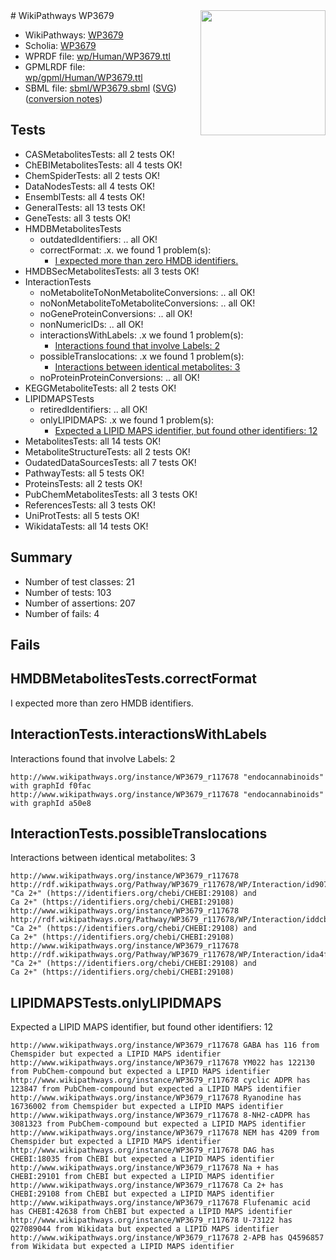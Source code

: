 <img style="float: right; width: 200px" src="../logo.png" />
# WikiPathways WP3679

* WikiPathways: [WP3679](https://identifiers.org/wikipathways:WP3679)
* Scholia: [WP3679](https://scholia.toolforge.org/wikipathways/WP3679)
* WPRDF file: [wp/Human/WP3679.ttl](../wp/Human/WP3679.ttl)
* GPMLRDF file: [wp/gpml/Human/WP3679.ttl](../wp/gpml/Human/WP3679.ttl)
* SBML file: [sbml/WP3679.sbml](../sbml/WP3679.sbml) ([SVG](../sbml/WP3679.svg)) ([conversion notes](../sbml/WP3679.txt))

## Tests
* CASMetabolitesTests: all 2 tests OK!
* ChEBIMetabolitesTests: all 4 tests OK!
* ChemSpiderTests: all 2 tests OK!
* DataNodesTests: all 4 tests OK!
* EnsemblTests: all 4 tests OK!
* GeneralTests: all 13 tests OK!
* GeneTests: all 3 tests OK!
* HMDBMetabolitesTests
    * outdatedIdentifiers: .. all OK!
    * correctFormat: .x. we found 1 problem(s):
        * [I expected more than zero HMDB identifiers.](#ad154c1e)
* HMDBSecMetabolitesTests: all 3 tests OK!
* InteractionTests
    * noMetaboliteToNonMetaboliteConversions: .. all OK!
    * noNonMetaboliteToMetaboliteConversions: .. all OK!
    * noGeneProteinConversions: .. all OK!
    * nonNumericIDs: .. all OK!
    * interactionsWithLabels: .x we found 1 problem(s):
        * [Interactions found that involve Labels: 2](#630d2679)
    * possibleTranslocations: .x we found 1 problem(s):
        * [Interactions between identical metabolites: 3](#d59038c6)
    * noProteinProteinConversions: .. all OK!
* KEGGMetaboliteTests: all 2 tests OK!
* LIPIDMAPSTests
    * retiredIdentifiers: .. all OK!
    * onlyLIPIDMAPS: .x we found 1 problem(s):
        * [Expected a LIPID MAPS identifier, but found other identifiers: 12](#d0bfb67a)
* MetabolitesTests: all 14 tests OK!
* MetaboliteStructureTests: all 2 tests OK!
* OudatedDataSourcesTests: all 7 tests OK!
* PathwayTests: all 5 tests OK!
* ProteinsTests: all 2 tests OK!
* PubChemMetabolitesTests: all 3 tests OK!
* ReferencesTests: all 3 tests OK!
* UniProtTests: all 5 tests OK!
* WikidataTests: all 14 tests OK!


## Summary

* Number of test classes: 21
* Number of tests: 103
* Number of assertions: 207
* Number of fails: 4

## Fails

<a name="ad154c1e" />

## HMDBMetabolitesTests.correctFormat

I expected more than zero HMDB identifiers.
<a name="630d2679" />

## InteractionTests.interactionsWithLabels

Interactions found that involve Labels: 2
```
http://www.wikipathways.org/instance/WP3679_r117678 "endocannabinoids" with graphId f0fac
http://www.wikipathways.org/instance/WP3679_r117678 "endocannabinoids" with graphId a50e8
```

<a name="d59038c6" />

## InteractionTests.possibleTranslocations

Interactions between identical metabolites: 3
```
http://www.wikipathways.org/instance/WP3679_r117678 http://rdf.wikipathways.org/Pathway/WP3679_r117678/WP/Interaction/id9071c85b "Ca 2+" (https://identifiers.org/chebi/CHEBI:29108) and 
Ca 2+" (https://identifiers.org/chebi/CHEBI:29108)
http://www.wikipathways.org/instance/WP3679_r117678 http://rdf.wikipathways.org/Pathway/WP3679_r117678/WP/Interaction/iddcb9dd99 "Ca 2+" (https://identifiers.org/chebi/CHEBI:29108) and 
Ca 2+" (https://identifiers.org/chebi/CHEBI:29108)
http://www.wikipathways.org/instance/WP3679_r117678 http://rdf.wikipathways.org/Pathway/WP3679_r117678/WP/Interaction/ida4f5458d "Ca 2+" (https://identifiers.org/chebi/CHEBI:29108) and 
Ca 2+" (https://identifiers.org/chebi/CHEBI:29108)
```

<a name="d0bfb67a" />

## LIPIDMAPSTests.onlyLIPIDMAPS

Expected a LIPID MAPS identifier, but found other identifiers: 12
```
http://www.wikipathways.org/instance/WP3679_r117678 GABA has 116 from Chemspider but expected a LIPID MAPS identifier
http://www.wikipathways.org/instance/WP3679_r117678 YM022 has 122130 from PubChem-compound but expected a LIPID MAPS identifier
http://www.wikipathways.org/instance/WP3679_r117678 cyclic ADPR has 123847 from PubChem-compound but expected a LIPID MAPS identifier
http://www.wikipathways.org/instance/WP3679_r117678 Ryanodine has 16736002 from Chemspider but expected a LIPID MAPS identifier
http://www.wikipathways.org/instance/WP3679_r117678 8-NH2-cADPR has 3081323 from PubChem-compound but expected a LIPID MAPS identifier
http://www.wikipathways.org/instance/WP3679_r117678 NEM has 4209 from Chemspider but expected a LIPID MAPS identifier
http://www.wikipathways.org/instance/WP3679_r117678 DAG has CHEBI:18035 from ChEBI but expected a LIPID MAPS identifier
http://www.wikipathways.org/instance/WP3679_r117678 Na + has CHEBI:29101 from ChEBI but expected a LIPID MAPS identifier
http://www.wikipathways.org/instance/WP3679_r117678 Ca 2+ has CHEBI:29108 from ChEBI but expected a LIPID MAPS identifier
http://www.wikipathways.org/instance/WP3679_r117678 Flufenamic acid has CHEBI:42638 from ChEBI but expected a LIPID MAPS identifier
http://www.wikipathways.org/instance/WP3679_r117678 U-73122 has Q27089044 from Wikidata but expected a LIPID MAPS identifier
http://www.wikipathways.org/instance/WP3679_r117678 2-APB has Q4596857 from Wikidata but expected a LIPID MAPS identifier
```

